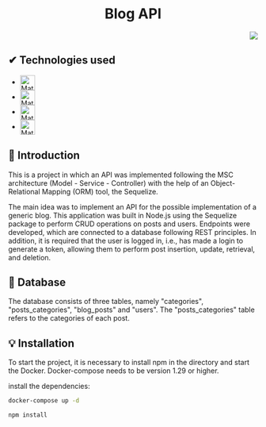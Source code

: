 <h1 align="center"> Blog API </h1>

<p align="right">
<img src="http://img.shields.io/static/v1?label=STATUS&message=%20FINISHED&color=GREEN&style=for-the-badge"/>
</p>

## ✔ Technologies used

-  <img align="center" alt="Matheus-DOCKER" height="30" src="https://img.shields.io/badge/docker-%230db7ed.svg?style=for-the-badge&logo=docker&logoColor=white">
-  <img align="center" alt="Matheus-MYSQL" height="30" src="https://img.shields.io/badge/MySQL-00000F?style=for-the-badge&logo=mysql&logoColor=white">
-  <img align="center" alt="Matheus-NODE" height="30" src="https://img.shields.io/badge/Node.js-43853D?style=for-the-badge&logo=node.js&logoColor=white">
-  <img align="center" alt="Matheus-SQUELIZE" height="30" src="https://img.shields.io/badge/sequelize-323330?style=for-the-badge&logo=sequelize&logoColor=blue">

## 📒 Introduction

This is a project in which an API was implemented following the MSC architecture (Model - Service - Controller) with the help of an Object-Relational Mapping (ORM) tool, the Sequelize. 

The main idea was to implement an API for the possible implementation of a generic blog. This application was built in Node.js using the Sequelize package to perform CRUD operations on posts and users. Endpoints were developed, which are connected to a database following REST principles. In addition, it is required that the user is logged in, i.e., has made a login to generate a token, allowing them to perform post insertion, update, retrieval, and deletion.

## :book: Database

The database consists of three tables, namely "categories", "posts_categories", "blog_posts" and "users". The "posts_categories" table refers to the categories of each post.

## :bulb: Installation

To start the project, it is necessary to install npm in the directory and start the Docker. Docker-compose needs to be version 1.29 or higher.

install the dependencies:

```bash
docker-compose up -d

npm install
```
